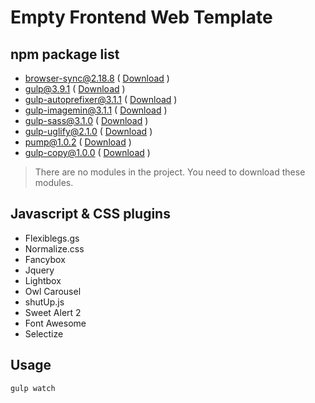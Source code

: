 # Empty Frontend Web Template

## npm package list

* browser-sync@2.18.8 ( [Download](https://www.npmjs.com/package/browser-sync) )
* gulp@3.9.1 ( [Download](https://www.npmjs.com/package/gulp) )
* gulp-autoprefixer@3.1.1 ( [Download](https://www.npmjs.com/package/autoprefixer) )
* gulp-imagemin@3.1.1 ( [Download](https://www.npmjs.com/package/gulp-imagemin) )
* gulp-sass@3.1.0 ( [Download](https://www.npmjs.com/package/gulp-sass) )
* gulp-uglify@2.1.0 ( [Download](https://www.npmjs.com/package/gulp-uglify) )
* pump@1.0.2 ( [Download](https://www.npmjs.com/package/pump) )
* gulp-copy@1.0.0 ( [Download](https://www.npmjs.com/package/gulp-copy) )
> There are no modules in the project. You need to download these modules.

## Javascript & CSS plugins
* Flexiblegs.gs
* Normalize.css
* Fancybox
* Jquery
* Lightbox
* Owl Carousel
* shutUp.js
* Sweet Alert 2
* Font Awesome
* Selectize
## Usage
    gulp watch
